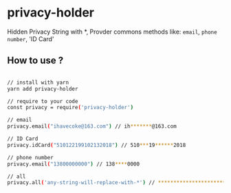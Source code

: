 # privacy-holder

Hidden Privacy String with *, Provder commons methods like: `email`, `phone number`, 'ID Card'

## How to use ?

```bash

// install with yarn 
yarn add privacy-holder

// require to your code
const privacy = require('privacy-holder')

// email
privacy.email("ihavecoke@163.com") // ih*******@163.com

// ID Card
privacy.idCard("510122199102132018") // 510***19******2018

// phone number
privacy.email("13800000000") // 138****0000

// all 
privacy.all('any-string-will-replace-with-*') // ******************************

```
